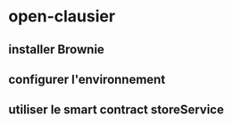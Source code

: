# open-clausier

## installer Brownie

## configurer l'environnement

## utiliser le smart contract storeService
